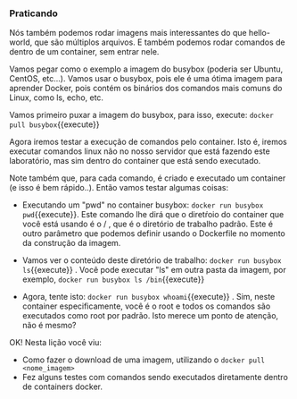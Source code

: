 ### Praticando

Nós também podemos rodar imagens mais interessantes do que hello-world, que são múltiplos arquivos. E também podemos rodar comandos de dentro de um container, sem entrar nele.

Vamos pegar como o exemplo a imagem do busybox (poderia ser Ubuntu, CentOS, etc...). Vamos usar o busybox, pois ele é uma ótima imagem para aprender Docker, pois contém os binários dos comandos mais comuns do Linux, como ls, echo, etc.

Vamos primeiro puxar a imagem do busybox, para isso, execute: `docker pull busybox`{{execute}}

Agora iremos testar a execução de comandos pelo container. Isto é, iremos executar comandos linux não no nosso servidor que está fazendo este laboratório, mas sim dentro do container que está sendo executado.

Note também que, para cada comando, é criado e executado um container (e isso é bem rápido..). Então vamos testar algumas coisas:


  * Executando um "pwd" no container busybox: `docker run busybox pwd`{{execute}}. Este comando lhe dirá que o diretŕoio do container que você está usando é o / , que é o diretório de trabalho padrão. Este é outro parâmetro que podemos definir usando o Dockerfile no momento da construção da imagem.

  * Vamos ver o conteúdo deste diretório de trabalho: `docker run busybox ls`{{execute}} . Você pode executar "ls" em outra pasta da imagem, por exemplo, `docker run busybox ls /bin`{{execute}}

  *  Agora, tente isto: `docker run busybox whoami`{{execute}} . Sim, neste container especificamente, você é o root e todos os comandos  são executados como root por padrão. Isto merece um ponto de atenção, não é mesmo?


OK! Nesta lição você viu:
  * Como fazer o download de uma imagem, utilizando o ` docker pull <nome_imagem> `
  * Fez alguns testes com comandos sendo executados diretamente dentro de containers docker.
